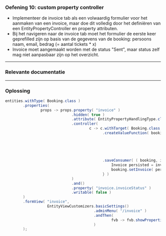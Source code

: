 ### Oefening 10: custom property controller

* Implementeer de invoice tab als een volwaardig formulier voor het aanmaken van een invoice, maar doe dit volledig door het definiëren van een EntityPropertyController en property attributen.
* Bij het navigeren naar de invoice tab moet het formulier de eerste keer geprefilled zijn op basis van de gegevens van de booking: persoons naam, email, bedrag (= aantal tickets * x)
* Invoice moet aangemaakt worden met de status "Sent", maar status zelf mag niet aanpasbaar zijn op het overzicht.
        
----
        
### Relevante documentatie


----

### Oplossing

```java
entities.withType( Booking.class )
        .properties(
                props -> props.property( "invoice" )
                              .hidden( true )
                              .attribute( EntityPropertyHandlingType.class, EntityPropertyHandlingType.BINDER )
                              .controller(
                                      c -> c.withTarget( Booking.class, Invoice.class )
                                            .createValueFunction( booking -> Invoice.builder()
                                                                                    .name( booking.getName() )
                                                                                    .email( booking.getEmail() )
                                                                                    .amount( booking.getNumberOfTickets() * 19.99 )
                                                                                    .invoiceStatus( InvoiceStatus.SENT )
                                                                                    .build() )
                                            .saveConsumer( ( booking, invoice ) -> {
                                                Invoice persisted = invoiceRepository.save( invoice.getNewValue() );
                                                booking.setInvoice( persisted );
                                            } )
                              )
                              .and()
                              .property( "invoice.invoiceStatus" )
                              .writable( false )
        )
        .formView( "invoice",
                   EntityViewCustomizers.basicSettings()
                                        .adminMenu( "/invoice" )
                                        .andThen(
                                                fvb -> fvb.showProperties( "invoice.*" )
                                        )
        );
```
